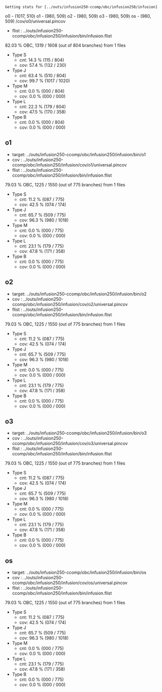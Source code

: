 	Getting stats for [../outs/infusion250-ccomp/obc/infusion250/infusion]
o0 - (1017, 510)
o1 - (980, 509)
o2 - (980, 509)
o3 - (980, 509)
os - (980, 509)
/cov/o0/universal.pincov
- flist : ../outs/infusion250-ccomp/obc/infusion250/infusion/bin/infusion.flist

82.03 % OBC, 1319 / 1608 (out of 804 branches) from 1 files

- Type S
	- cnt: 14.3 % (115 / 804)
	- cov: 57.4 % (132 / 230)
- Type J
	- cnt: 63.4 % (510 / 804)
	- cov: 99.7 % (1017 / 1020)
- Type M
	- cnt: 0.0 % (000 / 804)
	- cov: 0.0 % (000 / 000)
- Type L
	- cnt: 22.3 % (179 / 804)
	- cov: 47.5 % (170 / 358)
- Type B
	- cnt: 0.0 % (000 / 804)
	- cov: 0.0 % (000 / 000)


o1
--

- target: ../outs/infusion250-ccomp/obc/infusion250/infusion/bin/o1
- cov   : ../outs/infusion250-ccomp/obc/infusion250/infusion/cov/o1/universal.pincov
- flist : ../outs/infusion250-ccomp/obc/infusion250/infusion/bin/infusion.flist

79.03 % OBC, 1225 / 1550 (out of 775 branches) from 1 files

- Type S
	- cnt: 11.2 % (087 / 775)
	- cov: 42.5 % (074 / 174)
- Type J
	- cnt: 65.7 % (509 / 775)
	- cov: 96.3 % (980 / 1018)
- Type M
	- cnt: 0.0 % (000 / 775)
	- cov: 0.0 % (000 / 000)
- Type L
	- cnt: 23.1 % (179 / 775)
	- cov: 47.8 % (171 / 358)
- Type B
	- cnt: 0.0 % (000 / 775)
	- cov: 0.0 % (000 / 000)


o2
--

- target: ../outs/infusion250-ccomp/obc/infusion250/infusion/bin/o2
- cov   : ../outs/infusion250-ccomp/obc/infusion250/infusion/cov/o2/universal.pincov
- flist : ../outs/infusion250-ccomp/obc/infusion250/infusion/bin/infusion.flist

79.03 % OBC, 1225 / 1550 (out of 775 branches) from 1 files

- Type S
	- cnt: 11.2 % (087 / 775)
	- cov: 42.5 % (074 / 174)
- Type J
	- cnt: 65.7 % (509 / 775)
	- cov: 96.3 % (980 / 1018)
- Type M
	- cnt: 0.0 % (000 / 775)
	- cov: 0.0 % (000 / 000)
- Type L
	- cnt: 23.1 % (179 / 775)
	- cov: 47.8 % (171 / 358)
- Type B
	- cnt: 0.0 % (000 / 775)
	- cov: 0.0 % (000 / 000)


o3
--

- target: ../outs/infusion250-ccomp/obc/infusion250/infusion/bin/o3
- cov   : ../outs/infusion250-ccomp/obc/infusion250/infusion/cov/o3/universal.pincov
- flist : ../outs/infusion250-ccomp/obc/infusion250/infusion/bin/infusion.flist

79.03 % OBC, 1225 / 1550 (out of 775 branches) from 1 files

- Type S
	- cnt: 11.2 % (087 / 775)
	- cov: 42.5 % (074 / 174)
- Type J
	- cnt: 65.7 % (509 / 775)
	- cov: 96.3 % (980 / 1018)
- Type M
	- cnt: 0.0 % (000 / 775)
	- cov: 0.0 % (000 / 000)
- Type L
	- cnt: 23.1 % (179 / 775)
	- cov: 47.8 % (171 / 358)
- Type B
	- cnt: 0.0 % (000 / 775)
	- cov: 0.0 % (000 / 000)


os
--

- target: ../outs/infusion250-ccomp/obc/infusion250/infusion/bin/os
- cov   : ../outs/infusion250-ccomp/obc/infusion250/infusion/cov/os/universal.pincov
- flist : ../outs/infusion250-ccomp/obc/infusion250/infusion/bin/infusion.flist

79.03 % OBC, 1225 / 1550 (out of 775 branches) from 1 files

- Type S
	- cnt: 11.2 % (087 / 775)
	- cov: 42.5 % (074 / 174)
- Type J
	- cnt: 65.7 % (509 / 775)
	- cov: 96.3 % (980 / 1018)
- Type M
	- cnt: 0.0 % (000 / 775)
	- cov: 0.0 % (000 / 000)
- Type L
	- cnt: 23.1 % (179 / 775)
	- cov: 47.8 % (171 / 358)
- Type B
	- cnt: 0.0 % (000 / 775)
	- cov: 0.0 % (000 / 000)


